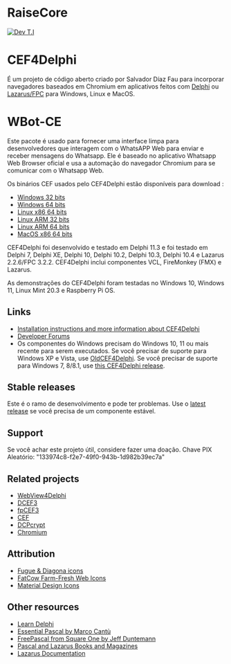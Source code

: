 # 

# RaiseCore 
[![Dev T.I](https://www.youtube.com/s/desktop/c1d331ff/img/favicon.ico)](https://www.youtube.com/channel/UC0tzBiqh8epJ2438HKy9_xQ)

# CEF4Delphi
É um projeto de código aberto criado por Salvador Díaz Fau para incorporar navegadores baseados em Chromium em aplicativos feitos com
[Delphi](https://www.embarcadero.com/products/delphi/starter) ou [Lazarus/FPC](https://www.lazarus-ide.org/) para Windows, Linux e MacOS.

# WBot-CE 
Este pacote é usado para fornecer uma interface limpa para desenvolvedores que interagem com o WhatsAPP Web para enviar e receber mensagens do Whatsapp.
Ele é baseado no aplicativo Whatsapp Web Browser oficial e usa a automação do navegador Chromium para se comunicar com o Whatsapp Web.


Os binários CEF usados pelo CEF4Delphi estão disponíveis para download :
* [Windows   32 bits](https://cef-builds.spotifycdn.com/cef_binary_113.1.4%2Bg327635f%2Bchromium-113.0.5672.63_windows32.tar.bz2)
* [Windows   64 bits](https://cef-builds.spotifycdn.com/cef_binary_113.1.4%2Bg327635f%2Bchromium-113.0.5672.63_windows64.tar.bz2)
* [Linux x86 64 bits](https://cef-builds.spotifycdn.com/cef_binary_113.1.4%2Bg327635f%2Bchromium-113.0.5672.63_linux64.tar.bz2)
* [Linux ARM 32 bits](https://cef-builds.spotifycdn.com/cef_binary_113.1.4%2Bg327635f%2Bchromium-113.0.5672.63_linuxarm.tar.bz2)
* [Linux ARM 64 bits](https://cef-builds.spotifycdn.com/cef_binary_113.1.4%2Bg327635f%2Bchromium-113.0.5672.63_linuxarm64.tar.bz2)
* [MacOS x86 64 bits](https://cef-builds.spotifycdn.com/cef_binary_113.1.4%2Bg327635f%2Bchromium-113.0.5672.63_macosx64.tar.bz2)

CEF4Delphi foi desenvolvido e testado em Delphi 11.3 e foi testado em Delphi 7, Delphi XE, Delphi 10, Delphi 10.2, Delphi 10.3, Delphi 10.4 e Lazarus 2.2.6/FPC 3.2.2. CEF4Delphi inclui componentes VCL, FireMonkey (FMX) e Lazarus.

As demonstrações do CEF4Delphi foram testadas no Windows 10, Windows 11, Linux Mint 20.3 e Raspberry Pi OS.

## Links
* [Installation instructions and more information about CEF4Delphi](https://www.briskbard.com/index.php?lang=en&pageid=cef)
* [Developer Forums](https://www.briskbard.com/forum)
* Os componentes do Windows precisam do Windows 10, 11 ou mais recente para serem executados. Se você precisar de suporte para Windows XP e Vista, use [OldCEF4Delphi](https://github.com/salvadordf/OldCEF4Delphi). Se você precisar de suporte para Windows 7, 8/8.1, use [this CEF4Delphi release](https://github.com/salvadordf/CEF4Delphi/releases/tag/109.0.5414.120).

## Stable releases 
Este é o ramo de desenvolvimento e pode ter problemas. Use o [latest release](https://github.com/salvadordf/CEF4Delphi/releases/latest) se você precisa de um componente estável.

## Support
Se você achar este projeto útil, considere fazer uma doação.
Chave PIX Aleatório: "133974c8-f2e7-49f0-943b-1d982b39ec7a"


## Related projects
* [WebView4Delphi](https://github.com/salvadordf/WebView4Delphi)
* [DCEF3](https://github.com/hgourvest/dcef3) 
* [fpCEF3](https://github.com/dliw/fpCEF3)
* [CEF](https://bitbucket.org/chromiumembedded/cef/)
* [DCPcrypt](https://sourceforge.net/projects/lazarus-ccr/files/DCPcrypt/)
* [Chromium](https://chromium.googlesource.com/chromium/src/)

## Attribution
* [Fugue & Diagona icons](http://yusukekamiyamane.com/)
* [FatCow Farm-Fresh Web Icons](https://www.fatcow.com/free-icons)
* [Material Design Icons](https://github.com/google/material-design-icons) 

## Other resources
* [Learn Delphi](https://learndelphi.org/)
* [Essential Pascal by Marco Cantù](https://www.marcocantu.com/epascal/)
* [FreePascal from Square One by Jeff Duntemann](http://www.copperwood.com/pub/FreePascalFromSquareOne.pdf)
* [Pascal and Lazarus Books and Magazines](https://wiki.freepascal.org/Pascal_and_Lazarus_Books_and_Magazines)
* [Lazarus Documentation](https://wiki.freepascal.org/Lazarus_Documentation)

